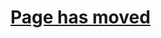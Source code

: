# [Page has moved](https://blainjonesacc.github.io/Pages-2/)

<!-- # Web

## Tutorial 1

<!-- - [ ] [Coding Challenge 1](./T1-1_hints.md)
- [ ] [Coding Challenge 2](./T1-2_hints.md)
- [ ] [Coding Challenge 3](./T1-3_hints.md)
- [ ] [Coding Challenge 4](./T1-4_hints.md)
- [ ] [Review Assignment](./T1-Review_hints.md)

## Tutorial 2

- [ ] [Coding Challenge 1](./T2-1_hints.md)
- [ ] [Coding Challenge 2](./T2-2_hints.md)
- [ ] [Coding Challenge 3](./T2-3_hints.md)
- [ ] [Coding Challenge 4](./T2-4_hints.md)
- [X] [Review Assignment](./T2-Review_hints.md)

## Tutorial 3
 - [ ] [Coding Challenge 1](./T3-1_hints.md)
- [ ] [Coding Challenge 2](./T3-2_hints.md)
- [ ] [Coding Challenge 3](./T3-3_hints.md)
- [X] [Coding Challenge 4](./T3-4_hints.md) 
- - [ ] [Review Assignment](./T3-Review_hints.md) 

## Tutorial 4

- [ ] [Coding Challenge 1](./T4-1_hints.md)
- [ ] [Coding Challenge 2](./T4-2_hints.md)
- [ ] [Coding Challenge 3](./T4-3_hints.md)
- [ ] [Coding Challenge 4](./T4-4_hints.md)
- [ ] [Review Assignment](./T4-Review_hints.md)
-->

